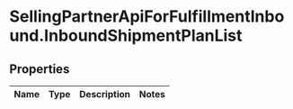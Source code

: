# SellingPartnerApiForFulfillmentInbound.InboundShipmentPlanList

## Properties
Name | Type | Description | Notes
------------ | ------------- | ------------- | -------------


